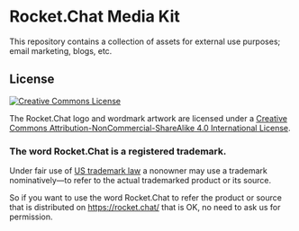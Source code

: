 # Rocket.Chat Media Kit

This repository contains a collection of assets for external use purposes; email marketing, blogs, etc.  

## License

[![Creative Commons License](https://i.creativecommons.org/l/by-nc-sa/4.0/88x31.png)](http://creativecommons.org/licenses/by-nc-sa/4.0/)

The Rocket.Chat logo and wordmark artwork are licensed under a <a rel="license" href="http://creativecommons.org/licenses/by-nc-sa/4.0/">Creative Commons Attribution-NonCommercial-ShareAlike 4.0 International License</a>.

### The word Rocket.Chat is a registered trademark.

Under fair use of [US trademark law](https://en.wikipedia.org/wiki/Fair_use_(U.S._trademark_law)) a nonowner may use a trademark nominatively—to refer to the actual trademarked product or its source.

So if you want to use the word Rocket.Chat to refer the product or source that is distributed on https://rocket.chat/ that is OK, no need to ask us for permission.
